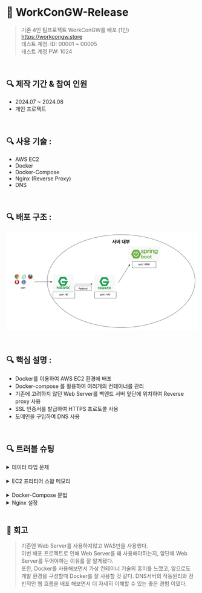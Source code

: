 # 📌 WorkConGW-Release
>기존 4인 팀프로젝트 WorkConGW를 배포 (1인)  
> https://workcongw.store  
> 테스트 계정: ID: 00001 ~ 00005  
> 테스트 계정 PW: 1024

<br>

## 🔍 제작 기간 & 참여 인원
- 2024.07 ~ 2024.08
- 개인 프로젝트

<br>

## 🔍 사용 기술 :
- AWS EC2
- Docker
- Docker-Compose
- Nginx (Reverse Proxy)
- DNS

<br>

## 🔍 배포 구조 :
![img_2.png](img_2.png)

<br>


## 🔍 핵심 설명 :
- Docker를 이용하여 AWS EC2 환경에 배포
- Docker-compose 를 활용하여 여러개의 컨테이너를 관리
- 기존에 고려하지 않던 Web Server를 백엔드 서버 앞단에 위치하여 Reverse proxy 사용
- SSL 인증서를 발급하여 HTTPS 프로토콜 사용
- 도메인을 구입하여 DNS 사용

<br>


## 🔍 트러블 슈팅
<details>
 <summary>데이터 타입 문제</summary>
 <blockquote>
기존 데이터베이스에서 CHAR 타입을 사용하는 컬럼이 많았다. <br>
CHAR 타입은 고정길이 문자형이라 빈 문자열은 공백으로 채워지는 문제로 Mybatis에서 제대로 인식을 하지 못해서 VARCHAR2 타입으로 변경했다.
 </blockquote>
</details>

<br>

<details>
<summary>EC2 프리티어 스왑 메모리</summary>
 <blockquote>
이번 프로젝트에서 AWS EC2 프리티어를 사용했다.<br>
프리티어 에서는 램 용량이 1GB가 제공되는데, 나는 EC2 인스턴스에 Docker로 환경을 구성했더니<br>
1GB 램으로는 버티질 못해서 인스턴스가 꺼지는 문제가 있었고, 이를 위해 EC2 인스턴스에 메모리 스왑 2GB를 할당했다<br>
메모리 용량 부족으로 인스턴스가 꺼지는 이슈를 해결할 수 있었다.
 </blockquote>
</details>

<br>

<details>
<summary>Docker-Compose 문법</summary>
 <blockquote>
기존 Docker를 사용하면서 Docker Image를 Pull 받고,<br>
Docker run 명령어를 통해 컨테이너를 관리 했다.<br>
하지만 이번 프로젝트로 여러개의 컨테이너를 관리해야 했고,<br>
일일히 Docker run 명령어를 통해 관리하기 어려웠다.<br>
Docker-Compose 기술을 사용했고, Spring Boot는 개인 Docker hun에 Push 했다.<br>
Docker-Compose 문법으로 여러개의 컨테이너를 관리할 수 있었다.<br>
 </blockquote>
</details>

<details>
 <summary>Nginx 설정 </summary>
  upstream backend {
        server workcongw-app:8080; 
        # docker 를 사용하지 않는다면 localhost:3000 (웹서버 주소)
        # docker 를 사용한다면 실행중인 웹 서버 컨테이너 이름 또는
        # docker 를 사용한다면 172.17.0.1
}

# http로 요청이 왔을때 서버 블록
server { 
    listen 80;
    server_name workcongw.store # 도메인 이름 또는 IP
    server_tokens off;



    location /.well-known/acme-challenge/ { # HTTP를 위한 SSL 인증서 설정
        allow all;
        root /var/www/certbot;
    }

     location / { # http로 요청이 왔을때 https로 리다이렉트
                return 301 https://$host$request_uri;
        }
}

# https로 요청이 왔을떄 서버블록.
server { 
        listen 443 ssl;
        server_name workcongw.store
        server_tokens off;

        ssl_certificate /etc/letsencrypt/live/workcongw.store/fullchain.pem;
        ssl_certificate_key /etc/letsencrypt/live/workcongw.store/privkey.pem;
        include /etc/letsencrypt/options-ssl-nginx.conf;
        ssl_dhparam /etc/letsencrypt/ssl-dhparams.pem;


        # workcongw.store 로 요청이 왔을때 로그인 폼으로 가기위한 리다이렉트 설정.
        location = / {
        return 301 /WorkConGW/common/loginForm;
         }

        # 모든 경로로 오는 요청을 upstream의 backend 경로로 포워딩.
         location / {
        proxy_pass http://backend;
        proxy_set_header Host $host;
        proxy_set_header X-Real-IP $remote_addr;
        proxy_set_header X-Forwarded-For $proxy_add_x_forwarded_for;
        proxy_set_header X-Forwarded-Proto $scheme;
         }



        }

        # www로 오는 요청을 www가 없는 경로로 리다이렉트를 위한 설정.
        server {
    listen 443 ssl;
    server_name www.workcongw.store;


    ssl_certificate /etc/letsencrypt/live/workcongw.store/fullchain.pem;
    ssl_certificate_key /etc/letsencrypt/live/workcongw.store/privkey.pem;

    return 301 https://workcongw.store$request_uri;
}


</details>

<br>

## 📝 회고
> 기존엔 Web Server를 사용하지않고 WAS만을 사용했다.  
> 이번 배포 프로젝트로 인해 Web Server를 왜 사용해야하는지, 앞단에 Web Server를 두어야하는 이유를 잘 알게됐다.  
> 또한, Docker를 사용해보면서 가상 컨테이너 기술의 흥미를 느꼈고, 앞으로도 개발 환경을 구성할때 Docker를 잘 사용할 것 같다.
> DNS서버의 작동원리와 전반적인 웹 흐름을 배포 해보면서 더 자세히 이해할 수 있는 좋은 경험 이였다.
